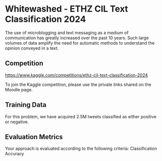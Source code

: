# Whitewashed - ETHZ CIL Text Classification 2024 

The use of microblogging and text messaging as a medium of communication has greatly increased over the past 10 years. Such large volumes of data amplify the need for automatic methods to understand the opinion conveyed in a text.

## Competition
https://www.kaggle.com/competitions/ethz-cil-text-classification-2024

To join the Kaggle competition, please use the private links shared on the Moodle page.

## Training Data
For this problem, we have acquired 2.5M tweets classified as either positive or negative.

## Evaluation Metrics
Your approach is evaluated according to the following criteria: 
Classification Accuracy



